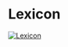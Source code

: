 # Lexicon

[![Lexicon](https://github.com/ryanwinchester/atproto/actions/workflows/lexicon.yml/badge.svg)](https://github.com/ryanwinchester/atproto/actions/workflows/lexicon.yml)
